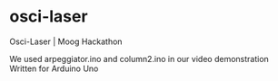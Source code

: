 # osci-laser
Osci-Laser | Moog Hackathon

We used arpeggiator.ino and column2.ino in our video demonstration
Written for Arduino Uno
